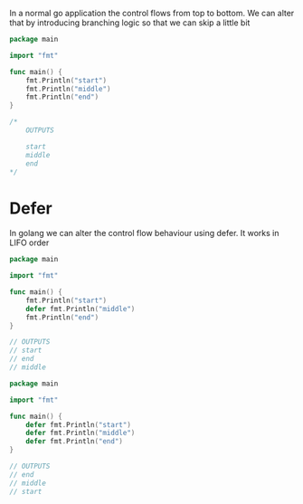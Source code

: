 

In a normal go application the control flows from top to bottom. We can alter that by introducing branching logic so that we can skip a little  bit

```go
package main

import "fmt"

func main() {
    fmt.Println("start")
    fmt.Println("middle")
    fmt.Println("end")
}

/*
    OUTPUTS

    start
    middle
    end
*/

```

# Defer

In golang we can alter the control flow behaviour using defer. It works in LIFO order

```go
package main

import "fmt"

func main() {
    fmt.Println("start")
    defer fmt.Println("middle")
    fmt.Println("end")
}

// OUTPUTS
// start
// end
// middle
```

```go
package main

import "fmt"

func main() {
    defer fmt.Println("start")
    defer fmt.Println("middle")
    defer fmt.Println("end")
}

// OUTPUTS
// end
// middle
// start

```

